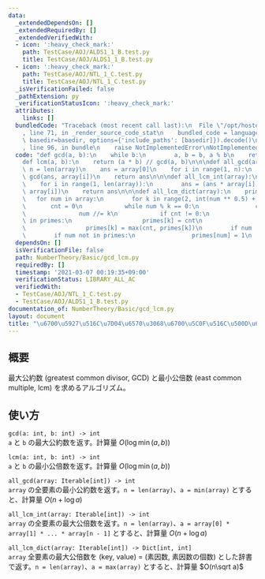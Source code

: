 ```yaml
---
data:
  _extendedDependsOn: []
  _extendedRequiredBy: []
  _extendedVerifiedWith:
  - icon: ':heavy_check_mark:'
    path: TestCase/AOJ/ALDS1_1_B.test.py
    title: TestCase/AOJ/ALDS1_1_B.test.py
  - icon: ':heavy_check_mark:'
    path: TestCase/AOJ/NTL_1_C.test.py
    title: TestCase/AOJ/NTL_1_C.test.py
  _isVerificationFailed: false
  _pathExtension: py
  _verificationStatusIcon: ':heavy_check_mark:'
  attributes:
    links: []
  bundledCode: "Traceback (most recent call last):\n  File \"/opt/hostedtoolcache/Python/3.10.1/x64/lib/python3.10/site-packages/onlinejudge_verify/documentation/build.py\"\
    , line 71, in _render_source_code_stat\n    bundled_code = language.bundle(stat.path,\
    \ basedir=basedir, options={'include_paths': [basedir]}).decode()\n  File \"/opt/hostedtoolcache/Python/3.10.1/x64/lib/python3.10/site-packages/onlinejudge_verify/languages/python.py\"\
    , line 96, in bundle\n    raise NotImplementedError\nNotImplementedError\n"
  code: "def gcd(a, b):\n    while b:\n        a, b = b, a % b\n    return a\n\n\n\
    def lcm(a, b):\n    return (a * b) // gcd(a, b)\n\n\ndef all_gcd(array):\n   \
    \ n = len(array)\n    ans = array[0]\n    for i in range(1, n):\n        ans =\
    \ gcd(ans, array[i])\n    return ans\n\n\ndef all_lcm_int(array):\n    ans = array[0]\n\
    \    for i in range(1, len(array)):\n        ans = (ans * array[i]) // gcd(ans,\
    \ array[i])\n    return ans\n\n\ndef all_lcm_dict(array):\n    primes = {}\n \
    \   for num in array:\n        for k in range(2, int(num ** 0.5) + 1):\n     \
    \       cnt = 0\n            while num % k == 0:\n                cnt += 1\n \
    \               num //= k\n            if cnt != 0:\n                if k not\
    \ in primes:\n                    primes[k] = cnt\n                else:\n   \
    \                 primes[k] = max(cnt, primes[k])\n        if num != 1:\n    \
    \        if num not in primes:\n                primes[num] = 1\n    return primes\n"
  dependsOn: []
  isVerificationFile: false
  path: NumberTheory/Basic/gcd_lcm.py
  requiredBy: []
  timestamp: '2021-03-07 00:19:35+09:00'
  verificationStatus: LIBRARY_ALL_AC
  verifiedWith:
  - TestCase/AOJ/NTL_1_C.test.py
  - TestCase/AOJ/ALDS1_1_B.test.py
documentation_of: NumberTheory/Basic/gcd_lcm.py
layout: document
title: "\u6700\u5927\u516C\u7D04\u6570\u3068\u6700\u5C0F\u516C\u500D\u6570"
---
```


## 概要
最大公約数 (greatest common divisor, GCD) と最小公倍数 (east common multiple, lcm) を求めるアルゴリズム。

## 使い方
`gcd(a: int, b: int) -> int`  
`a` と `b` の最大公約数を返す。計算量 $O(\log \min(a, b))$

`lcm(a: int, b: int) -> int`  
`a` と `b` の最小公倍数を返す。計算量 $O(\log \min(a, b))$

`all_gcd(array: Iterable[int]) -> int`  
`array` の全要素の最小公約数を返す。`n = len(array)`、`a = min(array)` とすると、計算量 $O(n + \log a)$

`all_lcm_int(array: Iterable[int]) -> int`  
`array` の全要素の最大公倍数を返す。`n = len(array)`、`a = array[0] * array[1] * ... * array[n - 1]` とすると、計算量 $O(n + \log a)$

`all_lcm_dict(array: Iterable[int]) -> Dict[int, int]`  
`array` 全要素の最大公倍数を (key, value) = (素因数, 素因数の個数) とした辞書で返す。`n = len(array)`、`a = max(array)` とすると、計算量 $O(n\sqrt a)$
